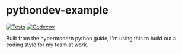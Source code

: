 # pythondev-example
[![Tests](https://github.com/dtherrick/pythondev-example/workflows/Tests/badge.svg)](https://github.com/dtherrick/pythondev-example/actions?workflow=Tests)
[![Codecov](https://codecov.io/gh/dtherrick/pythondev-example/branch/master/graph/badge.svg)](https://codecov.io/gh/dtherrick/pythondev-example)

Built from the hypermodern python guide, I'm using this to build out a coding style for my team at work.
